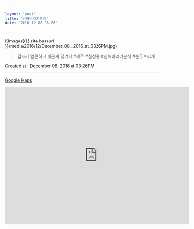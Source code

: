 ```yaml
---

layout: "post"  
title: "신해바라기분식"  
date: "2016-12-08 15:26"

---
```


![Images]({{ site.baseurl }}/media/2016/12/December_08__2016_at_0326PM.jpg)

> 갑자기 얼큰하고 매운게 땡겨서 #제주 #칠성통 #신해바라기분식 #순두부찌개

Created at : December 08, 2016 at 03:26PM

---

[Google Maps](https://goo.gl/maps/TALPaJGQRA32)

<iframe src="https://www.google.com/maps/embed?pb=!1m18!1m12!1m3!1d3326.5069382144434!2d126.52381421488276!3d33.51420315333911!2m3!1f0!2f0!3f0!3m2!1i1024!2i768!4f13.1!3m3!1m2!1s0x350ce356860a7a29%3A0x700d5484151702db!2z7Iug7ZW067CU65286riw!5e0!3m2!1sko!2skr!4v1481342415640" width="600" height="450" frameborder="0" style="border:0" allowfullscreen></iframe>

